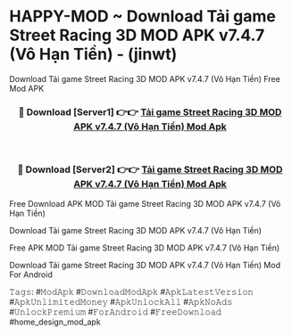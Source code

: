 # HAPPY-MOD ~ Download Tải game Street Racing 3D MOD APK v7.4.7 (Vô Hạn Tiền) - (jinwt)
Download Tải game Street Racing 3D MOD APK v7.4.7 (Vô Hạn Tiền) Free Mod APK

<div align="center">
<h3>🔴 Download [Server1] 👉👉 <a href="https://apk-comot.site?title=Tải_game_Street_Racing_3D_MOD_APK_v7.4.7_(Vô_Hạn_Tiền)">Tải game Street Racing 3D MOD APK v7.4.7 (Vô Hạn Tiền) Mod Apk</a></h3><br>

<h3>🔴 Download [Server2] 👉👉 <a href="https://apk-comot.site?title=Tải_game_Street_Racing_3D_MOD_APK_v7.4.7_(Vô_Hạn_Tiền)">Tải game Street Racing 3D MOD APK v7.4.7 (Vô Hạn Tiền) Mod Apk</a></h3>
</div>


Free Download APK MOD Tải game Street Racing 3D MOD APK v7.4.7 (Vô Hạn Tiền)

Download Tải game Street Racing 3D MOD APK v7.4.7 (Vô Hạn Tiền) 

Free APK MOD Tải game Street Racing 3D MOD APK v7.4.7 (Vô Hạn Tiền) 

Download Tải game Street Racing 3D MOD APK v7.4.7 (Vô Hạn Tiền) Mod For Android

𝚃𝚊𝚐𝚜: #𝙼𝚘𝚍𝙰𝚙𝚔 #𝙳𝚘𝚠𝚗𝚕𝚘𝚊𝚍𝙼𝚘𝚍𝙰𝚙𝚔 #𝙰𝚙𝚔𝙻𝚊𝚝𝚎𝚜𝚝𝚅𝚎𝚛𝚜𝚒𝚘𝚗 #𝙰𝚙𝚔𝚄𝚗𝚕𝚒𝚖𝚒𝚝𝚎𝚍𝙼𝚘𝚗𝚎𝚢 #𝙰𝚙𝚔𝚄𝚗𝚕𝚘𝚌𝚔𝙰𝚕𝚕 #𝙰𝚙𝚔𝙽𝚘𝙰𝚍𝚜 #𝚄𝚗𝚕𝚘𝚌𝚔𝙿𝚛𝚎𝚖𝚒𝚞𝚖 #𝙵𝚘𝚛𝙰𝚗𝚍𝚛𝚘𝚒𝚍 #𝙵𝚛𝚎𝚎𝙳𝚘𝚠𝚗𝚕𝚘𝚊𝚍 #home_design_mod_apk